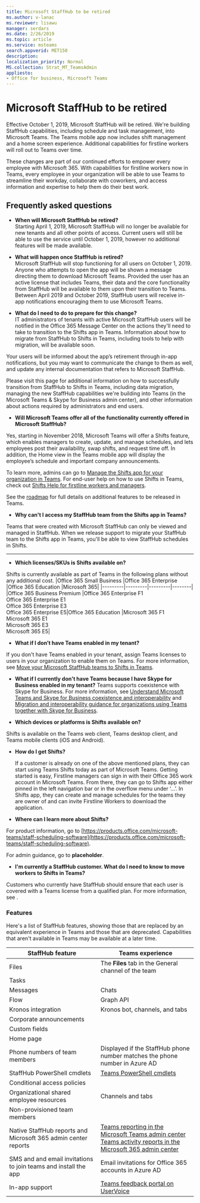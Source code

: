 ```yaml
---
title: Microsoft StaffHub to be retired 
ms.author: v-lanac
ms.reviewer: lisawu
manager: serdars
ms.date: 2/26/2019
ms.topic: article
ms.service: msteams
search.appverid: MET150
description: 
localization_priority: Normal
MS.collection: Strat_MT_TeamsAdmin
appliesto: 
- Office for business, Microsoft Teams
---
```


# Microsoft StaffHub to be retired

Effective October 1, 2019, Microsoft StaffHub will be retired. We're building StaffHub capabilities, including schedule and task management, into Microsoft Teams. The Teams mobile app now includes shift management and a home screen experience. Additional capabilities for firstline workers will roll out to Teams over time. 

These changes are part of our continued efforts to empower every employee with Microsoft 365. With capabilities for firstline workers now in Teams, every employee in your organization will be able to use Teams to streamline their workday, collaborate with coworkers, and access information and expertise to help them do their best work.

## Frequently asked questions

- **When will Microsoft StaffHub be retired?**<br> 
Starting April 1, 2019, Microsoft StaffHub will no longer be available for new tenants and all other points of access. Current users will still be able to use the service until October 1, 2019, however no additional features will be made available.

- **What will happen once StaffHub is retired?**<br>
Microsoft StaffHub will stop functioning for all users on October 1, 2019. Anyone who attempts to open the app will be shown a message directing them to download Microsoft Teams. Provided the user has an active license that includes Teams, their data and the core functionality from StaffHub will be available to them upon their transition to Teams.
Between April 2019 and October 2019, StaffHub users will receive in-app notifications encouraging them to use Microsoft Teams.

- **What do I need to do to prepare for this change?**<br>
IT administrators of tenants with active Microsoft StaffHub users will be notified in the Office 365 Message Center on the actions they'll need to take to transition to the Shifts app in Teams. Information about how to migrate from StaffHub to Shifts in Teams, including tools to help with migration, will be available soon.

Your users will be informed about the app’s retirement through in-app notifications, but you may want to communicate the change to them as well, and update any internal documentation that refers to Microsoft StaffHub.

Please visit this page for additional information on how to successfully transition from StaffHub to Shifts in Teams, including data migration, managing the new StaffHub capabilities we're building into Teams (in the Microsoft Teams & Skype for Business admin center), and other information about actions required by administrators and end users.

- **Will Microsoft Teams offer all of the functionality currently offered in Microsoft StaffHub?**<br>  

Yes, starting in November 2018, Microsoft Teams will offer a Shifts feature, which enables managers to create, update, and manage schedules, and lets employees post their availability, swap shifts, and request time off. In addition, the Home view in the Teams mobile app will display the employee’s schedule and important company announcements. 

 To learn more, admins can go to [Manage the Shifts app for your organization in Teams](../../manage-the-shifts-app-for-your-organization-in-teams.md). For end-user help on how to use Shifts in Teams, check out [Shifts Help for firstline workers and managers](https://support.office.com/article/apps-and-services-cc1fba57-9900-4634-8306-2360a40c665b). 

 See the [roadmap](https://www.microsoft.com/microsoft-365/roadmap?filters=) for full details on additional features to be released in Teams.

- **Why can't I access my StaffHub team from the Shifts app in Teams?**<br>

 Teams that were created with Microsoft StaffHub can only be viewed and managed in StaffHub. When we release support to migrate your StaffHub team to the Shifts app in Teams, you'll be able to view StaffHub schedules in Shifts.

*****

- **Which licenses/SKUs is Shifts available on?**<br>

 Shifts is currently available as part of Teams in the following plans without any additional cost.
 |Office 365 Small Business  |Office 365 Enterprise  |Office 365 Education |Microsoft 365|
 |---------|---------|---------|--------|
 |Office 365 Business Premium  |Office 365 Enterprise F1<br>Office 365 Enterprise E1<br>Office 365 Enterprise E3<br>Office 365 Enterprise E5|Office 365 Education        |Microsoft 365 F1<br>Microsoft 365 E1<br>Microsoft 365 E3<br> Microsoft 365 E5|

- **What if I don’t have Teams enabled in my tenant?**<br> 

 If you don't have Teams enabled in your tenant, assign Teams licenses to users in your organization to enable them on Teams. For more information, see [Move your Microsoft StaffHub teams to Shifts in Teams](move-staffhub-teams-to-shifts-in-teams.md).
 
- **What if I currently don't have Teams because I have Skype for Business enabled in my tenant?** 
 Teams supports coexistence with Skype for Business. For more information, see [Understand Microsoft Teams and Skype for Business coexistence and interoperability](../../teams-and-skypeforbusiness-coexistence-and-interoperability.md) and [Migration and interoperability guidance for organizations using Teams together with Skype for Business](../../migration-interop-guidance-for-teams-with-skype.md).

- **Which devices or platforms is Shifts available on?** 
    
 Shifts is available on the Teams web client, Teams desktop client, and Teams mobile clients (iOS and Android).

- **How do I get Shifts?**

  If a customer is already on one of the above mentioned plans, they can start using Teams Shifts today as part of Microsoft Teams. Getting started is easy, Firstline managers can sign in with their Office 365 work account in Microsoft Teams. From there, they can go to Shifts app either pinned in the left navigation bar or in the overflow menu under ‘…’. In Shifts app, they can create and manage schedules for the teams they are owner of and can invite Firstline Workers to download the application.  

- **Where can I learn more about Shifts?**

 For product information, go to [https://products.office.com/microsoft-teams/staff-scheduling-software](https://products.office.com/microsoft-teams/staff-scheduling-software). 

 For admin guidance, go to **placeholder**.

- **I'm currently a StaffHub customer. What do I need to know to move workers to Shifts in Teams?**

 Customers who currently have StaffHub should ensure that each user is covered with a Teams license from a qualified plan. For more information, see .  
    
### Features

Here's a list of StaffHub features, showing those that are replaced by an equivalent experience in Teams and those that are deprecated. Capabilities that aren't available in Teams may be available at a later time.

|StaffHub feature |Teams experience |
|---------|---------|
|Files    | The **Files** tab in the General channel of the team        |
|Tasks    |         |
|Messages     | Chats        |
|Flow     | Graph API        |
|Kronos integration     | Kronos bot, channels, and tabs       |
|Corporate announcements  |         |
|Custom fields   |         |
|Home page    |         |
|Phone numbers of team members     | Displayed if the StaffHub phone number matches the phone number in Azure AD        |
|StaffHub PowerShell cmdlets   | [Teams PowerShell cmdlets](../../teams-powershell-overview.md)      |
|Conditional access policies    |         |
|Organizational shared employee resources | Channels and tabs       |
|Non-provisioned team members|         |
|Native StaffHub reports and Microsoft 365 admin center reports    | [Teams reporting in the Microsoft Teams admin center](../../teams-analytics-and-reports/teams-reporting-reference.md)<br>[Teams activity reports in the Microsoft 365 admin center](../../teams-activity-reports.md)      | 
|SMS and and email invitations to join teams and install the app    | Email invitations for Office 365 accounts in Azure AD        |
|In-app support   | [Teams feedback portal on UserVoice](https://microsoftteams.uservoice.com/forums/555103-public-preview/category/182881-developer-platform)      |

